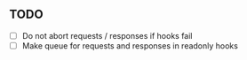 ## TODO
- [ ] Do not abort requests / responses if hooks fail
- [ ] Make queue for requests and responses in readonly hooks
